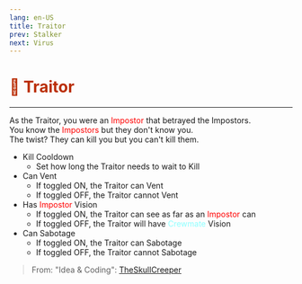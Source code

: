 ```yaml
---
lang: en-US
title: Traitor
prev: Stalker
next: Virus
---
```


# <font color="#ba2e05">👺 <b>Traitor</b></font> <Badge text="Killing" type="tip" vertical="middle"/>
---

As the Traitor, you were an <font color=red>Impostor</font> that betrayed the Impostors.<br>
You know the <font color=red>Impostors</font> but they don't know you.<br>The twist? They can kill you but you can't kill them.
* Kill Cooldown
  * Set how long the Traitor needs to wait to Kill
* Can Vent
  * If toggled <font color-green>ON</font>, the Traitor can Vent
  * If toggled <font color-red>OFF</font>, the Traitor cannot Vent
* Has <font color=red>Impostor</font> Vision
  * If toggled <font color-green>ON</font>, the Traitor can see as far as an <font color=red>Impostor</font> can
  * If toggled <font color-red>OFF</font>, the Traitor will have <font color=#8cffff>Crewmate</font> Vision
* Can Sabotage
  * If toggled <font color-green>ON</font>, the Traitor can Sabotage
  * If toggled <font color-red>OFF</font>, the Traitor cannot Sabotage

> From: "Idea & Coding": [TheSkullCreeper](https://github.com/Loonie-Toons)
